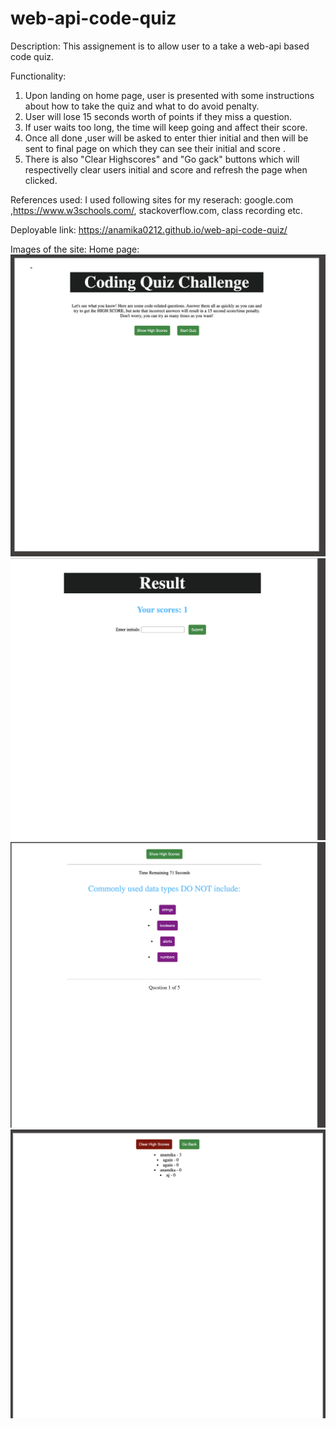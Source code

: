 # web-api-code-quiz

Description: This assignement is to allow user to a take a web-api based code quiz. 

Functionality:
1) Upon landing on home page, user is presented with some instructions about how to take the quiz and what to do avoid penalty.
2) User will lose 15 seconds worth of points if they miss a question.
3) If user waits too long, the time will keep going and affect their score.
4) Once all done ,user  will be asked to enter thier initial and then will be sent to final page on which they can see their initial and score .
5) There is also "Clear Highscores" and "Go gack" buttons which will respectivelly clear users initial and score and refresh the page when clicked. 

References used:
I used following sites for my reserach:
google.com ,https://www.w3schools.com/, stackoverflow.com, class recording etc.

Deployable link:
https://anamika0212.github.io/web-api-code-quiz/

Images of the site:
Home page:
![Home Page](assets/images/Home_page.png?raw=true "Home Page")
![Initials Page](assets/images/Initials_page.png?raw=true "Initials Page")
![Questions Page](assets/images/Questions_page.png?raw=true "Questions Page")
![Clear HighScores](assets/images/Clear_highscores.png?raw=true "Clear High Scores")
